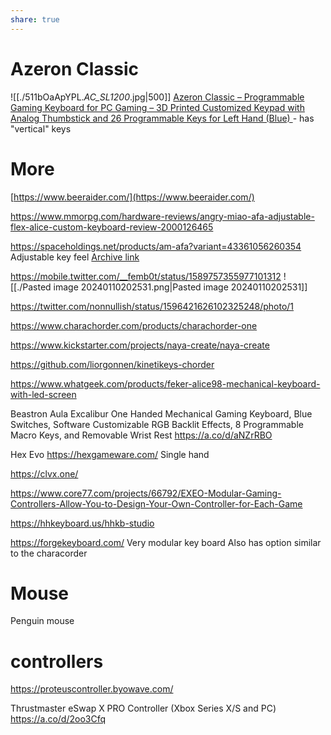 ```yaml
---
share: true
---
```


# Azeron Classic
![[./511bOaApYPL._AC_SL1200_.jpg|500]]
[Azeron Classic – Programmable Gaming Keyboard for PC Gaming – 3D Printed Customized Keypad with Analog Thumbstick and 26 Programmable Keys for Left Hand (Blue) ](https://www.amazon.com/dp/B08GKWQ54S/) - has "vertical" keys

# More
[https://www.beeraider.com/](https://www.beeraider.com/)

https://www.mmorpg.com/hardware-reviews/angry-miao-afa-adjustable-flex-alice-custom-keyboard-review-2000126465

https://spaceholdings.net/products/am-afa?variant=43361056260354
Adjustable key feel
[Archive link](https://web.archive.org/web/20230327102949/https://spaceholdings.net/products/am-afa)

https://mobile.twitter.com/__femb0t/status/1589757355977101312
![[./Pasted image 20240110202531.png|Pasted image 20240110202531]]

https://twitter.com/nonnullish/status/1596421626102325248/photo/1

https://www.charachorder.com/products/charachorder-one

https://www.kickstarter.com/projects/naya-create/naya-create

https://github.com/liorgonnen/kinetikeys-chorder

https://www.whatgeek.com/products/feker-alice98-mechanical-keyboard-with-led-screen

Beastron Aula Excalibur One Handed Mechanical Gaming Keyboard, Blue Switches, Software Customizable RGB Backlit Effects, 8 Programmable Macro Keys, and Removable Wrist Rest https://a.co/d/aNZrRBO

Hex Evo
https://hexgameware.com/
Single hand

https://clvx.one/

https://www.core77.com/projects/66792/EXEO-Modular-Gaming-Controllers-Allow-You-to-Design-Your-Own-Controller-for-Each-Game

https://hhkeyboard.us/hhkb-studio

https://forgekeyboard.com/
Very modular key board
Also has option similar to the characorder

# Mouse
Penguin mouse

# controllers
https://proteuscontroller.byowave.com/

Thrustmaster eSwap X PRO Controller (Xbox Series X/S and PC) https://a.co/d/2oo3Cfq